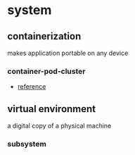 # system

## containerization
  makes application portable on any device
### container-pod-cluster
  - [reference](https://enterprisersproject.com/article/2020/9/pod-cluster-container-what-is-difference)

## virtual environment
  a digital copy of a physical machine
### subsystem